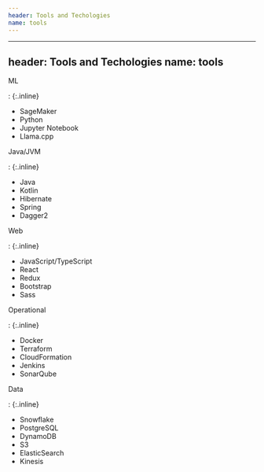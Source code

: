 ```yaml
---
header: Tools and Techologies
name: tools
---
```


---
header: Tools and Techologies
name: tools
---
ML

: {:.inline}
*   SageMaker
*   Python
*   Jupyter Notebook
*   Llama.cpp


Java/JVM

: {:.inline}
*   Java
*   Kotlin
*   Hibernate
*   Spring
*   Dagger2

Web

: {:.inline}
*   JavaScript/TypeScript
*   React
*   Redux
*   Bootstrap
*   Sass

Operational

: {:.inline}
*   Docker
*   Terraform
*   CloudFormation
*   Jenkins
*   SonarQube

Data

: {:.inline}
*   Snowflake
*   PostgreSQL
*   DynamoDB
*   S3
*   ElasticSearch
*   Kinesis
